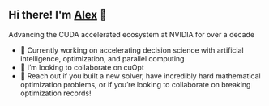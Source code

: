 ## Hi there! I'm [Alex](https://www.linkedin.com/in/alexfender/) 👋
Advancing the CUDA accelerated ecosystem at NVIDIA for over a decade

- 🔭 Currently working on accelerating decision science with artificial intelligence, optimization, and parallel computing
- 🌱 I’m looking to collaborate on cuOpt
- 💬 Reach out if you built a new solver, have incredibly hard mathematical optimization problems, or if you’re looking to collaborate on breaking optimization records!
